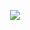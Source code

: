 <p align="center">
  <a href="https://skillicons.dev">
    <img src="https://skillicons.dev/icons?i=electron,cs,docker,js,express,dotnet,react,bash" />
  </a>
</p>
